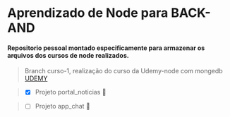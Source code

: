 # **Aprendizado de Node para BACK-AND**

 #### Repositorio pessoal montado especificamente para armazenar os arquivos dos cursos de node realizados.

  > Branch curso-1, realização do curso da Udemy-node com mongedb [UDEMY](https://www.udemy.com/course/curso-completo-do-desenvolvedor-nodejs/)
  
  > - [x] Projeto portal_noticias :page_with_curl:
   
  > - [ ] Projeto app_chat :email:
